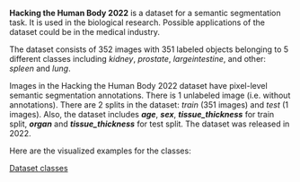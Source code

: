 **Hacking the Human Body 2022** is a dataset for a semantic segmentation task. It is used in the biological research. Possible applications of the dataset could be in the medical industry. 

The dataset consists of 352 images with 351 labeled objects belonging to 5 different classes including *kidney*, *prostate*, *largeintestine*, and other: *spleen* and *lung*.

Images in the Hacking the Human Body 2022 dataset have pixel-level semantic segmentation annotations. There is 1 unlabeled image (i.e. without annotations). There are 2 splits in the dataset: *train* (351 images) and *test* (1 images). Also, the dataset includes ***age***, ***sex***, ***tissue_thickness*** for train split, ***organ*** and ***tissue_thickness*** for test split. The dataset was released in 2022.

Here are the visualized examples for the classes:

[Dataset classes](https://github.com/dataset-ninja/hacking-the-human-body-2022/raw/main/visualizations/classes_preview.webm)
